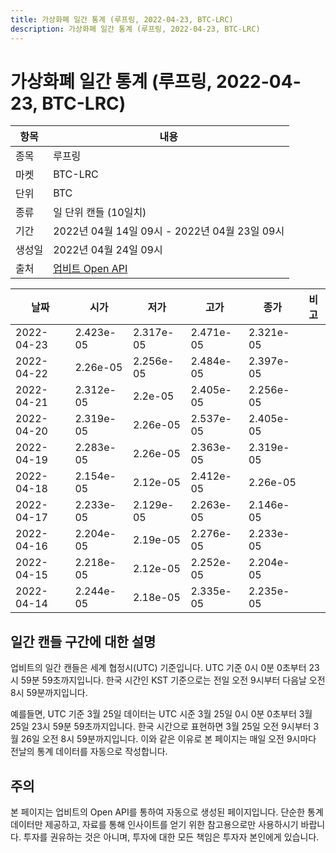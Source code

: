```yaml
---
title: 가상화폐 일간 통계 (루프링, 2022-04-23, BTC-LRC)
description: 가상화폐 일간 통계 (루프링, 2022-04-23, BTC-LRC)
---
```



가상화폐 일간 통계 (루프링, 2022-04-23, BTC-LRC)
===

|항목|내용|
|--|--|
|종목|루프링|
|마켓|BTC-LRC|
|단위|BTC|
|종류|일 단위 캔들 (10일치)|
|기간|2022년 04월 14일 09시 - 2022년 04월 23일 09시|
|생성일|2022년 04월 24일 09시|
|출처|[업비트 Open API](https://docs.upbit.com)|


|날짜|시가|저가|고가|종가|비고|
|--|--|--|--|--|--|
|2022-04-23|2.423e-05|2.317e-05|2.471e-05|2.321e-05|    |
|2022-04-22|2.26e-05|2.256e-05|2.484e-05|2.397e-05|    |
|2022-04-21|2.312e-05|2.2e-05|2.405e-05|2.256e-05|    |
|2022-04-20|2.319e-05|2.26e-05|2.537e-05|2.405e-05|    |
|2022-04-19|2.283e-05|2.26e-05|2.363e-05|2.319e-05|    |
|2022-04-18|2.154e-05|2.12e-05|2.412e-05|2.26e-05|    |
|2022-04-17|2.233e-05|2.129e-05|2.263e-05|2.146e-05|    |
|2022-04-16|2.204e-05|2.19e-05|2.276e-05|2.233e-05|    |
|2022-04-15|2.218e-05|2.12e-05|2.252e-05|2.204e-05|    |
|2022-04-14|2.244e-05|2.18e-05|2.335e-05|2.235e-05|    |


일간 캔들 구간에 대한 설명
---


업비트의 일간 캔들은 세계 협정시(UTC) 기준입니다. 
UTC 기준 0시 0분 0초부터 23시 59분 59초까지입니다. 
한국 시간인 KST 기준으로는 전일 오전 9시부터 다음날 오전 8시 59분까지입니다. 


예를들면, UTC 기준 3월 25일 데이터는 UTC 시준 3월 25일 0시 0분 0초부터 3월 25일 23시 59분 59초까지입니다. 
한국 시간으로 표현하면 3월 25일 오전 9시부터 3월 26일 오전 8시 59분까지입니다. 
이와 같은 이유로 본 페이지는 매일 오전 9시마다 전날의 통계 데이터를 자동으로 작성합니다. 


주의
---


본 페이지는 업비트의 Open API를 통하여 자동으로 생성된 페이지입니다. 
단순한 통계 데이터만 제공하고, 자료를 통해 인사이트를 얻기 위한 참고용으로만 사용하시기 바랍니다. 
투자를 권유하는 것은 아니며, 투자에 대한 모든 책임은 투자자 본인에게 있습니다. 
